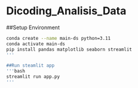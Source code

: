# Dicoding_Analisis_Data
##Setup Environment
```bash
conda create --name main-ds python=3.11
conda activate main-ds
pip install pandas matplotlib seaborn streamlit
'''

##Run steamlit app
'''bash
streamlit run app.py
'''
